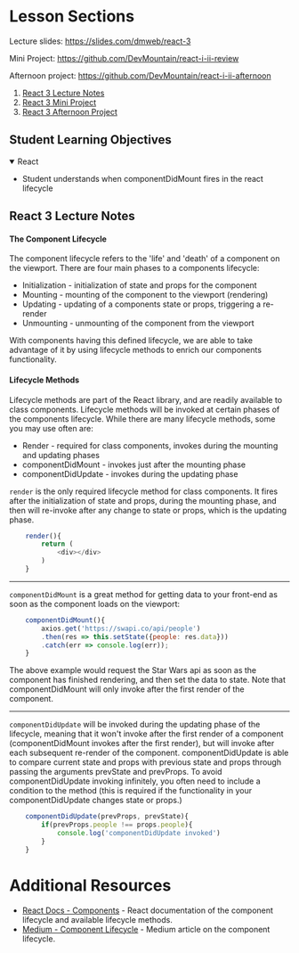 # Lesson Sections

Lecture slides: https://slides.com/dmweb/react-3

Mini Project: https://github.com/DevMountain/react-i-ii-review

Afternoon project: https://github.com/DevMountain/react-i-ii-afternoon

1. [React 3 Lecture Notes](#React-3-Lecture-Notes)
1. [React 3 Mini Project](#React-3-Mini-Project)
1. [React 3 Afternoon Project](#React-3-Afternoon-Project)

## Student Learning Objectives

<details open>
    <summary>React</summary>
    <ul>
        <li>Student understands when componentDidMount fires in the react lifecycle</li>
    </ul>
</details>

## React 3 Lecture Notes

#### The Component Lifecycle

The component lifecycle refers to the 'life' and 'death' of a component on the viewport. There are four main phases to a components lifecycle:

- Initialization - initialization of state and props for the component
- Mounting - mounting of the component to the viewport (rendering)
- Updating - updating of a components state or props, triggering a re-render
- Unmounting - unmounting of the component from the viewport

With components having this defined lifecycle, we are able to take advantage of it by using lifecycle methods to enrich our components functionality.

#### Lifecycle Methods

Lifecycle methods are part of the React library, and are readily available to class components. Lifecycle methods will be invoked at certain phases of the components lifecycle. While there are many lifecycle methods, some you may use often are:

- Render - required for class components, invokes during the mounting and updating phases
- componentDidMount - invokes just after the mounting phase
- componentDidUpdate - invokes during the updating phase

`render` is the only required lifecycle method for class components. It fires after the initialization of state and props, during the mounting phase, and then will re-invoke after any change to state or props, which is the updating phase.

```js
    render(){
        return (
            <div></div>
        )
    }
```

---

`componentDidMount` is a great method for getting data to your front-end as soon as the component loads on the viewport:

```js
    componentDidMount(){
        axios.get('https://swapi.co/api/people')
        .then(res => this.setState({people: res.data}))
        .catch(err => console.log(err));
    }
```

The above example would request the Star Wars api as soon as the component has finished rendering, and then set the data to state. Note that componentDidMount will only invoke after the first render of the component.

---

`componentDidUpdate` will be invoked during the updating phase of the lifecycle, meaning that it won't invoke after the first render of a component (componentDidMount invokes after the first render), but will invoke after each subsequent re-render of the component. componentDidUpdate is able to compare current state and props with previous state and props through passing the arguments prevState and prevProps. To avoid componentDidUpdate invoking infinitely, you often need to include a condition to the method (this is required if the functionality in your componentDidUpdate changes state or props.)

```js
    componentDidUpdate(prevProps, prevState){
        if(prevProps.people !== props.people){
            console.log('componentDidUpdate invoked')
        }
    }
```

# Additional Resources

- [React Docs - Components](https://reactjs.org/docs/react-component.html) - React documentation of the component lifecycle and available lifecycle methods.
- [Medium - Component Lifecycle](https://medium.com/@baphemot/understanding-reactjs-component-life-cycle-823a640b3e8d) - Medium article on the component lifecycle.

